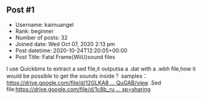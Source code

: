 ## Post #1
- Username: kaimuangel
- Rank: beginner
- Number of posts: 32
- Joined date: Wed Oct 07, 2020 2:13 pm
- Post datetime: 2020-10-24T12:20:05+00:00
- Post Title: Fatal Frame(WiiU)sound files

I use Quickbms to extract a sed file,it outputsa a .dat with a .wbh file,how it would be possible to get the sounds inside？
samples：[https://drive.google.com/file/d/12GLKA8 ... QuGAB/view](https://drive.google.com/file/d/12GLKA8Zyzggr62BS48rCQEq8K98QuGAB/view)
.Sed file:[https://drive.google.com/file/d/1c8b_ru ... sp=sharing](https://drive.google.com/file/d/1c8b_ru2pgbY7H7XPaYrdWXpVBsJqtsbk/view?usp=sharing)
